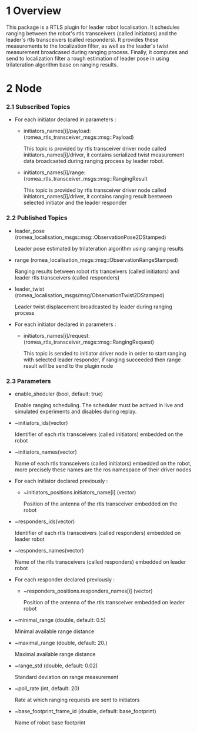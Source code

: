 # 1 Overview #

This package is a RTLS plugin for leader robot localisation. It schedules ranging between the robot's rtls transceivers (called initiators) and the leader's rtls transceivers (called responders). It provides these measurements to the localization filter, as well as the leader's twist measurement broadcased during ranging process. Finally, it computes and send to localization filter a rough estimation of leader pose in using trilateration algorithm base on ranging results.  

# 2 Node #

### 2.1 Subscribed Topics ###

- For each initiator declared in parameters :

  - initiators_names[i]/payload: (romea_rtls_transceiver_msgs::msg::Payload)

    This topic is provided by rtls transceiver driver node called initiators_names[i]/driver, it contains serialized twist measurement data broadcasted during ranging process by leader robot. 

  - initiators_names[i]/range: (romea_rtls_transceiver_msgs::msg::RangingResult

    This topic is provided by rtls transceiver driver node called initiators_names[i]/driver, it contains ranging result beetween selected initiator and the leader responder

### 2.2 Published Topics ###

- leader_pose (romea_localisation_msgs::msg::ObservationPose2DStamped)

  Leader pose estimated by trilateration algorithm using ranging results

- range (romea_localisation_msgs::msg::ObservationRangeStamped)

  Ranging results between robot rtls tranceivers (called initiators) and leader rtls transceivers (called responders)

- leader_twist (romea_localisation_msgs/msg/ObservationTwist2DStamped)

  Leader twist displacement broadcasted by leader during ranging process 

- For each initiator declared in parameters :

  - initiators_names[i]/request: (romea_rtls_transceiver_msgs::msg::RangingRequest)

      This topic is sended to initiator driver node in order to start ranging with selected leader responder, if ranging succeeded then range result will be send to the plugin node 

### 2.3 Parameters ###

- enable_sheduler (bool, default: true)

    Enable ranging scheduling. The scheduler must be actived in live and simulated experiments and disables during replay.
    
- ~initiators_ids(vector<int>)

    Identifier of each rtls transceivers (called initiators) embedded on the robot

- ~initiators_names(vector<string>)

    Name of each rtls transceivers (called initiators) embedded on the robot, more precisely these names are the ros namespace of their driver nodes

- For each initiator declared previously :

  - ~initiators_positions.initiators_name[i] (vector<double>)

    Position of the antenna of the rtls transceiver embedded on the robot 

- ~responders_ids(vector<int>)

    Identifier of each rtls transceivers (called responders) embedded on leader robot

- ~responders_names(vector<string>)

    Name of the rtls transceivers (called responders) embedded on leader robot

- For each responder declared previously :

  - ~responders_positions.responders_names[i] (vector<double>)

    Position of the antenna of the rtls transceiver embedded on leader robot

- ~minimal_range (double, default: 0.5)

    Minimal available range distance   

- ~maximal_range (double, default: 20.)

    Maximal available range distance

- ~range_std (double, default: 0.02)

    Standard deviation on range measurement

- ~poll_rate (int, default: 20)

    Rate at which ranging requests are sent to initiators 

- ~base_footprint_frame_id (double, default: base_footprint)

    Name of robot base footprint

